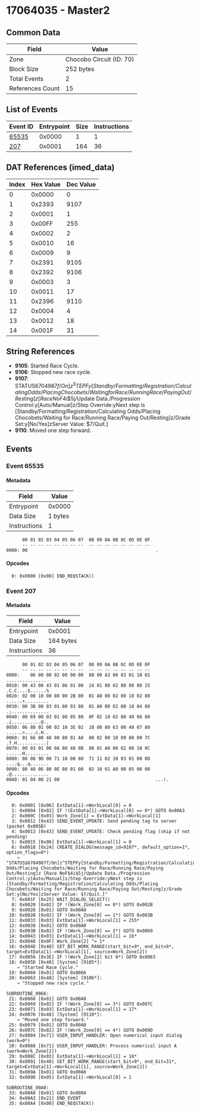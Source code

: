 # 17064035 - Master2

## Common Data

| Field            | Value                    |
|------------------|--------------------------|
| Zone             | Chocobo Circuit (ID: 70) |
| Block Size       | 252 bytes                |
| Total Events     | 2                        |
| References Count | 15                       |

## List of Events

| Event ID              | Entrypoint   |   Size |   Instructions |
|-----------------------|--------------|--------|----------------|
| [65535](#event-65535) | 0x0000       |      1 |              1 |
| [207](#event-207)     | 0x0001       |    164 |             36 |

## DAT References (imed_data)

|   Index | Hex Value   |   Dec Value |
|---------|-------------|-------------|
|       0 | 0x0000      |           0 |
|       1 | 0x2393      |        9107 |
|       2 | 0x0001      |           1 |
|       3 | 0x00FF      |         255 |
|       4 | 0x0002      |           2 |
|       5 | 0x0010      |          16 |
|       6 | 0x0009      |           9 |
|       7 | 0x2391      |        9105 |
|       8 | 0x2392      |        9106 |
|       9 | 0x0003      |           3 |
|      10 | 0x0011      |          17 |
|      11 | 0x2396      |        9110 |
|      12 | 0x0004      |           4 |
|      13 | 0x0012      |          18 |
|      14 | 0x001F      |          31 |

## String References

- **9105**: Started Race Cycle.
- **9106**: Stopped new race cycle.
- **9107**: STATUS$6704987f/On]z^STEPFy[Standby/Formatting/Registration/Calculating Odds/Placing Chocobets/Waiting for Race/Running Race/Paying Out/Resting]z [Race NoF$4i$5j/Update Data./Progression Control:y[Auto/Manual]z/Step Override:yNext step is [Standby/Formatting/Registration/Calculating Odds/Placing Chocobets/Waiting for Race/Running Race/Paying Out/Resting]z/Grade Set:y[No/Yes]zServer Value: $7/Quit.]
- **9110**: Moved one step forward.

## Events

### Event 65535

#### Metadata

| Field        | Value   |
|--------------|---------|
| Entrypoint   | 0x0000  |
| Data Size    | 1 bytes |
| Instructions | 1       |

```
      00 01 02 03 04 05 06 07  08 09 0A 0B 0C 0D 0E 0F
      -- -- -- -- -- -- -- --  -- -- -- -- -- -- -- --
0000: 00                                                .               
```

#### Opcodes

```
  0: 0x0000 [0x00] END_REQSTACK()
```

### Event 207

#### Metadata

| Field        | Value     |
|--------------|-----------|
| Entrypoint   | 0x0001    |
| Data Size    | 164 bytes |
| Instructions | 36        |

```
      00 01 02 03 04 05 06 07  08 09 0A 0B 0C 0D 0E 0F
      -- -- -- -- -- -- -- --  -- -- -- -- -- -- -- --
0000:    06 00 00 02 00 00 00  80 00 A3 00 03 01 10 01   ...............
0010: 00 43 00 43 01 06 01 00  24 01 80 02 80 00 80 25  .C.C....$......%
0020: 02 00 10 00 80 00 2B 00  01 A0 00 02 00 10 02 80  ......+.........
0030: 00 3B 00 03 01 00 03 80  01 A0 00 02 00 10 04 80  .;..............
0040: 00 69 00 03 01 00 05 80  0F 02 10 02 80 40 06 80  .i...........@..
0050: 06 80 01 00 02 10 3E 02  10 00 80 63 00 48 07 80  ......>....c.H..
0060: 01 66 00 48 08 80 01 A0  00 02 00 10 09 80 00 7C  .f.H...........|
0070: 00 03 01 00 0A 80 48 0B  80 01 A0 00 02 00 10 0C  ......H.........
0080: 80 00 9D 00 71 10 00 80  71 11 02 10 03 01 00 0D  ....q...q.......
0090: 80 40 06 80 0E 80 01 00  02 10 01 A0 00 05 00 00  .@..............
00A0: 01 04 00 21 00                                    ...!.           
```

#### Opcodes

```
  0: 0x0001 [0x06] ExtData[1]->WorkLocal[0] = 0
  1: 0x0004 [0x02] IF !(ExtData[1]->WorkLocal[0] == 0*) GOTO 0x00A3
  2: 0x000C [0x03] Work_Zone[1] = ExtData[1]->WorkLocal[1]
  3: 0x0011 [0x43] SEND_EVENT_UPDATE: Send pending tag to server (packet 0x005B)
  4: 0x0013 [0x43] SEND_EVENT_UPDATE: Check pending flag (skip if not pending)
  5: 0x0015 [0x06] ExtData[1]->WorkLocal[1] = 0
  6: 0x0018 [0x24] CREATE_DIALOG(message_id=9107*, default_option=1*, option_flags=0*)
    → "STATUS$6704987f/On]z^STEPFy[Standby/Formatting/Registration/Calculating Odds/Placing Chocobets/Waiting for Race/Running Race/Paying Out/Resting]z [Race NoF$4i$5j/Update Data./Progression Control:y[Auto/Manual]z/Step Override:yNext step is [Standby/Formatting/Registration/Calculating Odds/Placing Chocobets/Waiting for Race/Running Race/Paying Out/Resting]z/Grade Set:y[No/Yes]zServer Value: $7/Quit.]"
  7: 0x001F [0x25] WAIT_DIALOG_SELECT()
  8: 0x0020 [0x02] IF !(Work_Zone[0] == 0*) GOTO 0x002B
  9: 0x0028 [0x01] GOTO 0x00A0
 10: 0x002B [0x02] IF !(Work_Zone[0] == 1*) GOTO 0x003B
 11: 0x0033 [0x03] ExtData[1]->WorkLocal[1] = 255*
 12: 0x0038 [0x01] GOTO 0x00A0
 13: 0x003B [0x02] IF !(Work_Zone[0] == 2*) GOTO 0x0069
 14: 0x0043 [0x03] ExtData[1]->WorkLocal[1] = 16*
 15: 0x0048 [0x0F] Work_Zone[2] ^= 1*
 16: 0x004D [0x40] SET_BIT_WORK_RANGE(start_bit=9*, end_bit=9*, target=ExtData[1]->WorkLocal[1], source=Work_Zone[2])
 17: 0x0056 [0x3E] IF !(Work_Zone[2] bit 0*) GOTO 0x0063
 18: 0x005D [0x48] [System] [9105*]:
    → "Started Race Cycle."
 19: 0x0060 [0x01] GOTO 0x0066
 20: 0x0063 [0x48] [System] [9106*]:
    → "Stopped new race cycle."

SUBROUTINE_0066:
 21: 0x0066 [0x01] GOTO 0x00A0
 22: 0x0069 [0x02] IF !(Work_Zone[0] == 3*) GOTO 0x007C
 23: 0x0071 [0x03] ExtData[1]->WorkLocal[1] = 17*
 24: 0x0076 [0x48] [System] [9110*]:
    → "Moved one step forward."
 25: 0x0079 [0x01] GOTO 0x00A0
 26: 0x007C [0x02] IF !(Work_Zone[0] == 4*) GOTO 0x009D
 27: 0x0084 [0x71] USER_INPUT_HANDLER: Open numerical input dialog (work=0*)
 28: 0x0088 [0x71] USER_INPUT_HANDLER: Process numerical input A (work=Work_Zone[2])
 29: 0x008C [0x03] ExtData[1]->WorkLocal[1] = 18*
 30: 0x0091 [0x40] SET_BIT_WORK_RANGE(start_bit=9*, end_bit=31*, target=ExtData[1]->WorkLocal[1], source=Work_Zone[2])
 31: 0x009A [0x01] GOTO 0x00A0
 32: 0x009D [0x05] ExtData[1]->WorkLocal[0] = 1

SUBROUTINE_00A0:
 33: 0x00A0 [0x01] GOTO 0x0004
 34: 0x00A3 [0x21] END_EVENT
 35: 0x00A4 [0x00] END_REQSTACK()
```

